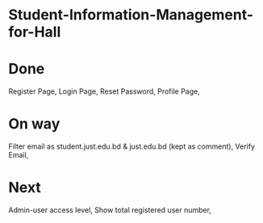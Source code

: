 # Student-Information-Management-for-Hall

# Done
Register Page,
Login Page,
Reset Password,
Profile Page,


# On way
Filter email as student.just.edu.bd & just.edu.bd (kept as comment),
Verify Email,


# Next
Admin-user access level,
Show total registered user number,
